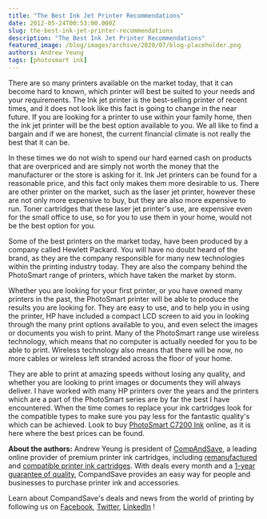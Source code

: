 ```yaml
---
title: "The Best Ink Jet Printer Recommendations"
date: 2012-05-24T00:53:00.000Z
slug: the-best-ink-jet-printer-recommendations
description: "The Best Ink Jet Printer Recommendations"
featured_image: /blog/images/archive/2020/07/blog-placeholder.png
authors: Andrew Yeung
tags: [photosmart ink]
---
```


There are so many printers available on the market today, that it can become hard to known, which printer will best be suited to your needs and your requirements. The Ink jet printer is the best-selling printer of recent times, and it does not look like this fact is going to change in the near future. If you are looking for a printer to use within your family home, then the ink jet printer will be the best option available to you. We all like to find a bargain and if we are honest, the current financial climate is not really the best that it can be. 

In these times we do not wish to spend our hard earned cash on products that are overpriced and are simply not worth the money that the manufacturer or the store is asking for it. Ink Jet printers can be found for a reasonable price, and this fact only makes them more desirable to us. There are other printer on the market, such as the laser jet printer, however these are not only more expensive to buy, but they are also more expensive to run. Toner cartridges that these laser jet printer's use, are expensive even for the small office to use, so for you to use them in your home, would not be the best option for you. 

Some of the best printers on the market today, have been produced by a company called Hewlett Packard. You will have no doubt heard of the brand, as they are the company responsible for many new technologies within the printing industry today. They are also the company behind the PhotoSmart range of printers, which have taken the market by storm. 

Whether you are looking for your first printer, or you have owned many printers in the past, the PhotoSmart printer will be able to produce the results you are looking for. They are easy to use, and to help you in using the printer, HP have included a compact LCD screen to aid you in looking through the many print options available to you, and even select the images or documents you wish to print. Many of the PhotoSmart range use wireless technology, which means that no computer is actually needed for you to be able to print. Wireless technology also means that there will be now, no more cables or wireless left stranded across the floor of your home. 

They are able to print at amazing speeds without losing any quality, and whether you are looking to print images or documents they will always deliver. I have worked with many HP printers over the years and the printers which are a part of the PhotoSmart series are by far the best I have encountered. When the time comes to replace your ink cartridges look for the compatible types to make sure you pay less for the fantastic quality's which can be achieved. Look to buy [PhotoSmart C7200 Ink](https://www.compandsave.com/hp/photosmart/c7200-ink-cartridges) online, as it is here where the best prices can be found. 

  
**About the authors:** Andrew Yeung is president of [CompAndSave](https://www.compandsave.com/), a leading online provider of premium printer ink cartridges, including [remanufactured](https://www.compandsave.com/help) and [compatible printer ink cartridges](https://www.compandsave.com/help). With deals every month and a [1-year guarantee of quality](https://www.compandsave.com/help), CompandSave provides an easy way for people and businesses to purchase printer ink and accessories.

Learn about CompandSave's deals and news from the world of printing by following us on [Facebook](https://www.facebook.com/compandsave.ink), [Twitter](https://twitter.com/compandsave), [LinkedIn](https://www.linkedin.com) !